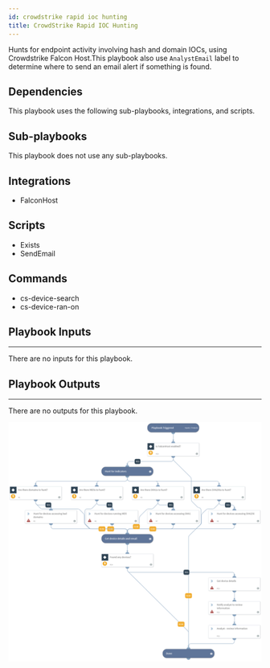 ```yaml
---
id: crowdstrike rapid ioc hunting
title: CrowdStrike Rapid IOC Hunting
---
```


Hunts for endpoint activity involving hash and domain IOCs, using Crowdstrike Falcon Host.This playbook also use `AnalystEmail` label to determine where to send an email alert if something is found.

## Dependencies
This playbook uses the following sub-playbooks, integrations, and scripts.

## Sub-playbooks
This playbook does not use any sub-playbooks.

## Integrations
* FalconHost

## Scripts
* Exists
* SendEmail

## Commands
* cs-device-search
* cs-device-ran-on

## Playbook Inputs
---
There are no inputs for this playbook.

## Playbook Outputs
---
There are no outputs for this playbook.

![CrowdStrike_Rapid_IOC_Hunting](https://github.com/ElazarK/content-docs/blob/master/images/playbooks/CrowdStrike_Rapid_IOC_Hunting.png)
